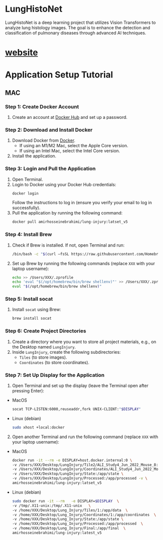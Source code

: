 # LungHistoNet
LungHistoNet is a deep learning project that utilizes Vision Transformers to analyze lung histology images. The goal is to enhance the detection and classification of pulmonary diseases through advanced AI techniques.


# [website](https://lunginsight.ai/)


# Application Setup Tutorial

## MAC

### Step 1: Create Docker Account
1. Create an account at [Docker Hub](https://hub.docker.com/) and set up a password.

### Step 2: Download and Install Docker
1. Download Docker from [Docker](https://www.docker.com/).
   - If using an M1/M2 Mac, select the Apple Core version.
   - If using an Intel Mac, select the Intel Core version.
2. Install the application.

### Step 3: Login and Pull the Application
1. Open Terminal.
2. Login to Docker using your Docker Hub credentials:
   ```bash
   docker login
   ```
   Follow the instructions to log in (ensure you verify your email to log in successfully).
3. Pull the application by running the following command:
   ```bash
   docker pull amirhosseinebrahimi/lung-injury:latset_v5
   ```

### Step 4: Install Brew
1. Check if Brew is installed. If not, open Terminal and run:
   ```bash
   /bin/bash -c "$(curl –fsSL https://raw.githubusercontent.com/Homebrew/install/HEAD/install.sh)"
   ```
2. Set up Brew by running the following commands (replace `XXX` with your laptop username):
   ```bash
   echo >> /Users/XXX/.zprofile
   echo 'eval "$(/opt/homebrew/bin/brew shellenv)"' >> /Users/XXX/.zprofile
   eval "$(/opt/homebrew/bin/brew shellenv)"
   ```

### Step 5: Install socat
1. Install `socat` using Brew:
   ```bash
   brew install socat
   ```

### Step 6: Create Project Directories
1. Create a directory where you want to store all project materials, e.g., on the Desktop named `LungInjury`.
2. Inside `LungInjury`, create the following subdirectories:
   - `Tiles` (to store images).
   - `Coordinates` (to store coordinates).

### Step 7: Set Up Display for the Application
1. Open Terminal and set up the display (leave the Terminal open after pressing Enter):
   
-  MacOS
   ```bash
   socat TCP-LISTEN:6000,reuseaddr,fork UNIX-CLIENT:"$DISPLAY"
   ```
-  Linux (debian)
   ```bash
   sudo xhost +local:docker
   ````
2. Open another Terminal and run the following command (replace `XXX` with your laptop username):
   
- MacOS

   ```bash
   docker run -it --rm -e DISPLAY=host.docker.internal:0 \
   -v /Users/XXX/Desktop/LungInjury/Tile2/ALI_Study4_Jun_2022_Mouse_8:/app/data \
   -v /Users/XXX/Desktop/LungInjury/Coordinates/ALI_Study4_Jun_2022_Mouse_8:/app/coordinates \
   -v /Users/XXX/Desktop/LungInjury/State:/app/state \
   -v /Users/XXX/Desktop/LungInjury/Processed:/app/processed -v \
   amirhosseinebrahimi/lung-injury:latset_v5
   ```

-  Linux (debian)
   ```BASH
   sudo docker run -it --rm   -e DISPLAY=$DISPLAY  \
   -v /tmp/.X11-unix:/tmp/.X11-unix   \
   -v /home/XXX/Desktop/Lung_Injury/Tiles/1:/app/data  \
   -v /home/XXX/Desktop/Lung_Injury/Coordinates/1:/app/coordinates  \
   -v /home/XXX/Desktop/Lung_Injury/State:/app/state \
   -v /home/XXX/Desktop/Lung_Injury/Processed:/app/processed  \
   -v /home/XXX/Desktop/Lung_Injury/Final:/app/final  \
   amirhosseinebrahimi/lung-injury:latest_v5

   ```
   
